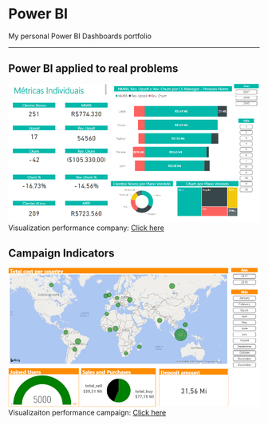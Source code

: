 # Power BI
My personal Power BI Dashboards portfolio

---

## Power BI applied to real problems

![Power BI applied to real problems](https://raw.githubusercontent.com/julianacaetanoandrade/powerbi/master/images/Power%20BI%20applied%20to%20real%20problems.png)
Visualization performance company: [Click here](https://app.powerbi.com/view?r=eyJrIjoiYzE4NWRjOWItM2YwZi00ZjliLWJlMzgtM2Y3ZWZkYTNlZmYyIiwidCI6ImNmNzJlMmJkLTdhMmItNDc4My1iZGViLTM5ZDU3YjA3Zjc2ZiIsImMiOjR9)


## Campaign Indicators

![Campaign Indicator](https://raw.githubusercontent.com/julianacaetanoandrade/powerbi/master/images/Campaign%20Indicators.png)
Visualizaiton performance campaign: [Click here](https://app.powerbi.com/view?r=eyJrIjoiYmQ2MjVjODItZDMzZS00YTRmLWE0ZGEtMmZmMGFmMjJkMmM1IiwidCI6ImNmNzJlMmJkLTdhMmItNDc4My1iZGViLTM5ZDU3YjA3Zjc2ZiIsImMiOjR9)


